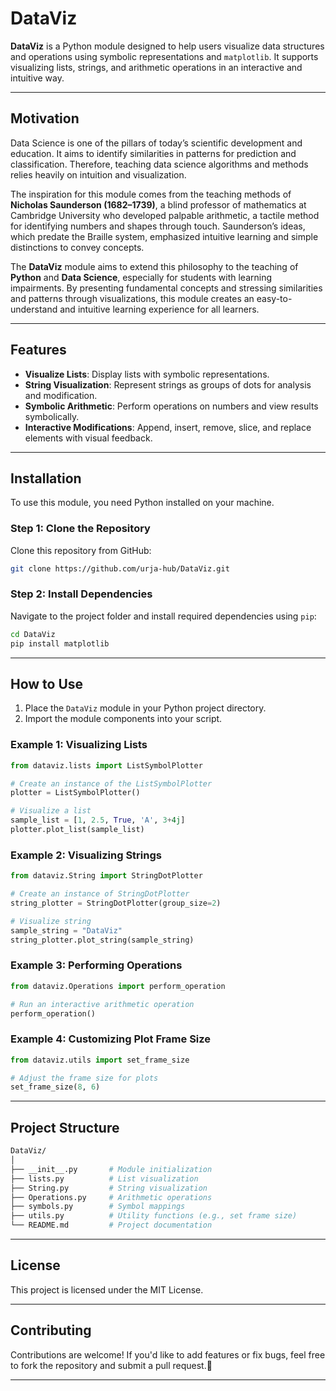 # **DataViz**

**DataViz** is a Python module designed to help users visualize data structures and operations using symbolic representations and `matplotlib`. It supports visualizing lists, strings, and arithmetic operations in an interactive and intuitive way.  

---

## **Motivation**

Data Science is one of the pillars of today’s scientific development and education. It aims to identify similarities in patterns for prediction and classification. Therefore, teaching data science algorithms and methods relies heavily on intuition and visualization.

The inspiration for this module comes from the teaching methods of **Nicholas Saunderson (1682–1739)**, a blind professor of mathematics at Cambridge University who developed palpable arithmetic, a tactile method for identifying numbers and shapes through touch. Saunderson’s ideas, which predate the Braille system, emphasized intuitive learning and simple distinctions to convey concepts.

The **DataViz** module aims to extend this philosophy to the teaching of **Python** and **Data Science**, especially for students with learning impairments. By presenting fundamental concepts and stressing similarities and patterns through visualizations, this module creates an easy-to-understand and intuitive learning experience for all learners.

---

## **Features**

- **Visualize Lists**: Display lists with symbolic representations.
- **String Visualization**: Represent strings as groups of dots for analysis and modification.
- **Symbolic Arithmetic**: Perform operations on numbers and view results symbolically.
- **Interactive Modifications**: Append, insert, remove, slice, and replace elements with visual feedback.

---

## **Installation**

To use this module, you need Python installed on your machine.

### **Step 1: Clone the Repository**

Clone this repository from GitHub:

```bash
git clone https://github.com/urja-hub/DataViz.git
```

### **Step 2: Install Dependencies**

Navigate to the project folder and install required dependencies using `pip`:

```bash
cd DataViz
pip install matplotlib
```

---

## **How to Use**

1. Place the `DataViz` module in your Python project directory.
2. Import the module components into your script.

### **Example 1: Visualizing Lists**
```python
from dataviz.lists import ListSymbolPlotter

# Create an instance of the ListSymbolPlotter
plotter = ListSymbolPlotter()

# Visualize a list
sample_list = [1, 2.5, True, 'A', 3+4j]
plotter.plot_list(sample_list)
```

### **Example 2: Visualizing Strings**
```python
from dataviz.String import StringDotPlotter

# Create an instance of StringDotPlotter
string_plotter = StringDotPlotter(group_size=2)

# Visualize string
sample_string = "DataViz"
string_plotter.plot_string(sample_string)
```

### **Example 3: Performing Operations**
```python
from dataviz.Operations import perform_operation

# Run an interactive arithmetic operation
perform_operation()
```

### **Example 4: Customizing Plot Frame Size**
```python
from dataviz.utils import set_frame_size

# Adjust the frame size for plots
set_frame_size(8, 6)
```

---

## **Project Structure**

```bash
DataViz/
│
├── __init__.py       # Module initialization
├── lists.py          # List visualization
├── String.py         # String visualization
├── Operations.py     # Arithmetic operations
├── symbols.py        # Symbol mappings
├── utils.py          # Utility functions (e.g., set frame size)
└── README.md         # Project documentation
```

---

## **License**

This project is licensed under the MIT License.

---

## **Contributing**

Contributions are welcome! If you'd like to add features or fix bugs, feel free to fork the repository and submit a pull request.🚀

--- 
